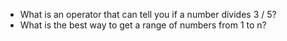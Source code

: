 - What is an operator that can tell you if a number divides 3 / 5?
- What is the best way to get a range of numbers from 1 to n?